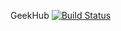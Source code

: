 GeekHub [![Build Status](https://travis-ci.org/ArtemKamenskiy/Artem-Kamenskiy-homework.svg?branch=master)](https://travis-ci.org/ArtemKamenskiy/Artem-Kamenskiy-homework)
